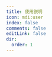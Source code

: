 ```yaml
---
title: 使用説明
icon: mdi:user
index: false
comments: false
editLink: false
dir:
  order: 1
---
```


<Catalog base='/ja-jp/manual/' />
